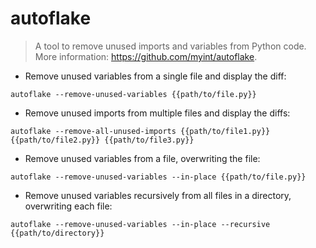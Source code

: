 # autoflake

> A tool to remove unused imports and variables from Python code.
> More information: <https://github.com/myint/autoflake>.

- Remove unused variables from a single file and display the diff:

`autoflake --remove-unused-variables {{path/to/file.py}}`

- Remove unused imports from multiple files and display the diffs:

`autoflake --remove-all-unused-imports {{path/to/file1.py}} {{path/to/file2.py}} {{path/to/file3.py}}`

- Remove unused variables from a file, overwriting the file:

`autoflake --remove-unused-variables --in-place {{path/to/file.py}}`

- Remove unused variables recursively from all files in a directory, overwriting each file:

`autoflake --remove-unused-variables --in-place --recursive {{path/to/directory}}`
